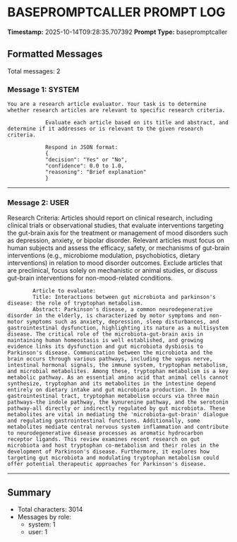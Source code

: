 # BASEPROMPTCALLER PROMPT LOG
**Timestamp:** 2025-10-14T09:28:35.707392
**Prompt Type:** basepromptcaller

## Formatted Messages
Total messages: 2

### Message 1: SYSTEM

```
You are a research article evaluator. Your task is to determine whether research articles are relevant to specific research criteria.

            Evaluate each article based on its title and abstract, and determine if it addresses or is relevant to the given research criteria.

            Respond in JSON format:
            {
            "decision": "Yes" or "No",
            "confidence": 0.0 to 1.0,
            "reasoning": "Brief explanation"
            }
```

---

### Message 2: USER

Research Criteria: Articles should report on clinical research, including clinical trials or observational studies, that evaluate interventions targeting the gut-brain axis for the treatment or management of mood disorders such as depression, anxiety, or bipolar disorder. Relevant articles must focus on human subjects and assess the efficacy, safety, or mechanisms of gut-brain interventions (e.g., microbiome modulation, psychobiotics, dietary interventions) in relation to mood disorder outcomes. Exclude articles that are preclinical, focus solely on mechanistic or animal studies, or discuss gut-brain interventions for non-mood-related conditions.

            Article to evaluate:
            Title: Interactions between gut microbiota and parkinson's disease: the role of tryptophan metabolism.
            Abstract: Parkinson's disease, a common neurodegenerative disorder in the elderly, is characterized by motor symptoms and non-motor symptoms such as anxiety, depression, sleep disturbances, and gastrointestinal dysfunction, highlighting its nature as a multisystem disease. The critical role of the microbiota-gut-brain axis in maintaining human homeostasis is well established, and growing evidence links its dysfunction and gut microbiota dysbiosis to Parkinson's disease. Communication between the microbiota and the brain occurs through various pathways, including the vagus nerve, intestinal hormonal signals, the immune system, tryptophan metabolism, and microbial metabolites. Among these, tryptophan metabolism is a key metabolic pathway. As an essential amino acid that animal cells cannot synthesize, tryptophan and its metabolites in the intestine depend entirely on dietary intake and gut microbiota production. In the gastrointestinal tract, tryptophan metabolism occurs via three main pathways-the indole pathway, the kynurenine pathway, and the serotonin pathway-all directly or indirectly regulated by gut microbiota. These metabolites are vital in mediating the 'microbiota-gut-brain' dialogue and regulating gastrointestinal functions. Additionally, some metabolites mediate central nervous system inflammation and contribute to neurodegenerative disease processes as aromatic hydrocarbon receptor ligands. This review examines recent research on gut microbiota and host tryptophan co-metabolism and their roles in the development of Parkinson's disease. Furthermore, it explores how targeting gut microbiota and modulating tryptophan metabolism could offer potential therapeutic approaches for Parkinson's disease.

---

## Summary
- Total characters: 3014
- Messages by role:
  - system: 1
  - user: 1